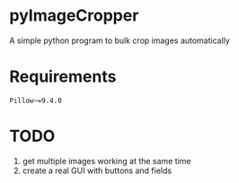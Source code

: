 # pyImageCropper
A simple python program to bulk crop images automatically

# Requirements
```plaintext
Pillow~=9.4.0
```

# TODO
1. get multiple images working at the same time
2. create a real GUI with buttons and fields
